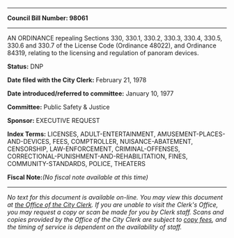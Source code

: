 

********

**Council Bill Number: 98061**
********

 AN ORDINANCE repealing Sections 330, 330.1, 330.2, 330.3, 330.4, 330.5, 330.6 and 330.7 of the License Code (Ordinance 48022), and Ordinance 84319, relating to the licensing and regulation of panoram devices.

**Status:** DNP
   
**Date filed with the City Clerk:** February 21, 1978
   
   
**Date introduced/referred to committee:** January 10, 1977
   
**Committee:** Public Safety & Justice
   
**Sponsor:** EXECUTIVE REQUEST
   
   
**Index Terms:** LICENSES, ADULT-ENTERTAINMENT, AMUSEMENT-PLACES-AND-DEVICES, FEES, COMPTROLLER, NUISANCE-ABATEMENT, CENSORSHIP, LAW-ENFORCEMENT, CRIMINAL-OFFENSES, CORRECTIONAL-PUNISHMENT-AND-REHABILITATION, FINES, COMMUNITY-STANDARDS, POLICE, THEATERS

**Fiscal Note:**_(No fiscal note available at this time)_
********

_No text for this document is available on-line. You may view this document at [the Office of the City Clerk](http://www.seattle.gov/leg/clerk/contactUs.htm). If you are unable to visit the Clerk's Office, you may request a copy or scan be made for you by Clerk staff. Scans and copies provided by the Office of the City Clerk are subject to [copy fees](http://clerk.seattle.gov/~public/clerkfees.htm), and the timing of service is dependent on the availability of staff._

